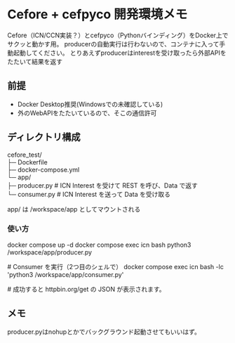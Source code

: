 # Cefore + cefpyco 開発環境メモ
Cefore（ICN/CCN実装？）とcefpyco（Pythonバインディング）をDocker上でサクッと動かす用。
producerの自動実行は行わないので、コンテナに入って手動起動してください。
とりあえずproducerはinterestを受け取ったら外部APIをたたいて結果を返す

## 前提
- Docker Desktop推奨(Windowsでの未確認している)
- 外のWebAPIをたたいているので、そこの通信許可

## ディレクトリ構成
cefore_test/  
├─ Dockerfile  
├─ docker-compose.yml  
└─ app/  
   ├─ producer.py   # ICN Interest を受けて REST を呼び、Data で返す  
   └─ consumer.py   # ICN Interest を送って Data を受け取る  

app/ は /workspace/app としてマウントされる

### 使い方
docker compose up -d
docker compose exec icn bash
python3 /workspace/app/producer.py

\# Consumer を実行（2つ目のシェルで）
docker compose exec icn bash -lc 'python3 /workspace/app/consumer.py'

\# 成功すると httpbin.org/get の JSON が表示されます。

## メモ
producer.pyはnohupとかでバックグラウンド起動させてもいいはず。
